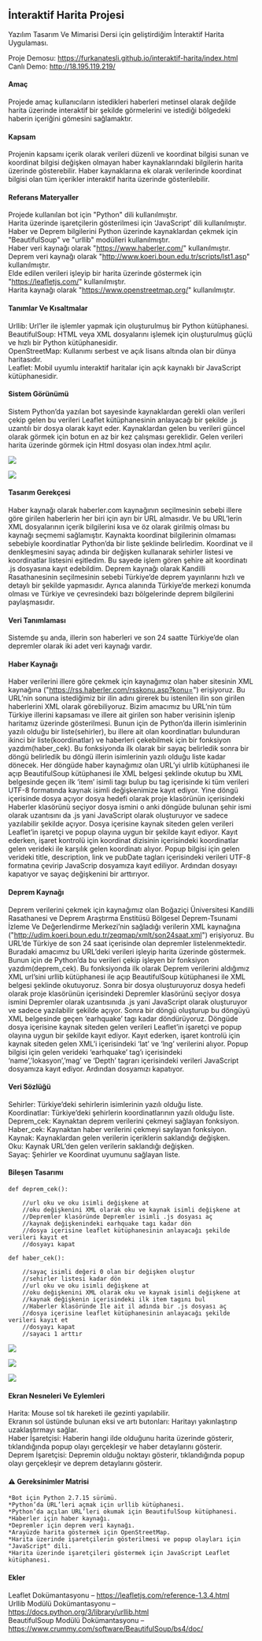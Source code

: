 ## İnteraktif Harita Projesi

Yazılım Tasarım Ve Mimarisi Dersi için geliştirdiğim İnteraktif Harita Uygulaması.

Proje Demosu: https://furkanatesli.github.io/interaktif-harita/index.html</br>
Canlı Demo: http://18.195.119.219/</br>

#### Amaç

Projede amaç kullanıcıların istedikleri haberleri metinsel olarak değilde harita üzerinde interaktif bir şekilde görmelerini ve istediği bölgedeki haberin içeriğini gömesini sağlamaktır.

#### Kapsam

Projenin kapsamı içerik olarak verileri düzenli ve koordinat bilgisi sunan ve koordinat bilgisi değişken olmayan haber kaynaklarındaki bilgilerin harita üzerinde gösterebilir. Haber kaynaklarına ek olarak verilerinde koordinat bilgisi olan tüm içerikler interaktif harita üzerinde gösterilebilir.

#### Referans Materyaller

Projede kullanılan bot için "Python" dili kullanılmıştır.</br>
Harita üzerinde işaretçilerin gösterilmesi için ‘JavaScript’ dili kullanılmıştır.</br>
Haber ve Deprem bilgilerini Python üzerinde kaynaklardan çekmek için "BeautifulSoup" ve "urllib" modülleri kullanılmıştır.</br>
Haber veri kaynağı olarak "https://www.haberler.com/" kullanılmıştır.</br>
Deprem veri kaynağı olarak "http://www.koeri.boun.edu.tr/scripts/lst1.asp" kullanılmıştır.</br>
Elde edilen verileri işleyip bir harita üzerinde göstermek için "https://leafletjs.com/" kullanılmıştır.</br>
Harita kaynağı olarak "https://www.openstreetmap.org/" kullanılmıştır.</br>

#### Tanımlar Ve Kısaltmalar

Urllib: Url’ler ile işlemler yapmak için oluşturulmuş bir Python kütüphanesi.</br>
BeautifulSoup: HTML veya XML dosyalarını işlemek için oluşturulmuş güçlü ve hızlı bir Python kütüphanesidir.</br>
OpenStreetMap: Kullanımı serbest ve açık lisans altında olan bir dünya haritasıdır.</br>
Leaflet: Mobil uyumlu interaktif haritalar için açık kaynaklı bir JavaScript kütüphanesidir.</br>

#### Sistem Görünümü

Sistem Python’da yazılan bot sayesinde kaynaklardan gerekli olan verileri çekip gelen bu verileri Leaflet kütüphanesinin anlayacağı bir şekilde .js uzantılı bir dosya olarak kayıt eder. Kaynaklardan gelen bu verileri güncel olarak görmek için botun en az bir kez çalışması gereklidir. Gelen verileri harita üzerinde görmek için Html dosyası olan index.html açılır.

![](medya/İnteraktif-Harita-Projesi/4.jpg)

![](medya/İnteraktif-Harita-Projesi/5.jpg)

#### Tasarım Gerekçesi

Haber kaynağı olarak haberler.com kaynağının seçilmesinin sebebi illere göre girilen haberlerin
her biri için ayrı bir URL almasıdır. Ve bu URL’lerin XML dosyalarının içerik bilgilerini kısa ve öz olarak girilmiş olması bu kaynağı seçmemi sağlamıştır. Kaynakta koordinat bilgilerinin olmaması sebebiyle koordinatlar Python’da bir liste şeklinde belirledim. Koordinat ve il denkleşmesini sayaç adında bir değişken kullanarak sehirler listesi ve koordinatlar listesini eşitledim. Bu sayede işlem gören şehire ait koordinatı .js dosyasına kayıt edebildim.
Deprem kaynağı olarak Kandilli Rasathanesinin seçilmesinin sebebi Türkiye’de deprem yayınlarını hızlı ve detaylı bir şekilde yapmasıdır. Ayrıca alanında Türkiye’de merkezi konumda olması ve Türkiye ve çevresindeki bazı bölgelerinde deprem bilgilerini paylaşmasıdır.

#### Veri Tanımlaması

Sistemde şu anda, illerin son haberleri ve son 24 saatte Türkiye’de olan depremler olarak iki adet veri kaynağı vardır.

#### Haber Kaynağı

Haber verilerini illere göre çekmek için kaynağımız olan haber sitesinin XML kaynağına ("https://rss.haberler.com/rsskonu.asp?konu=") erişiyoruz. Bu URL’nin sonuna istediğimiz bir ilin adını girerek bu istenilen ilin son girilen haberlerini XML olarak görebiliyoruz. Bizim amacımız bu URL’nin tüm Türkiye illerini kapsaması ve illere ait girilen son haber verisinin işlenip haritamız üzerinde gösterilmesi. Bunun için de Python’da illerin isimlerinin yazılı olduğu bir liste(sehirler), bu illere ait olan koordinatları bulunduran ikinci bir liste(koordinatlar) ve haberleri çekebilmek için bir fonksiyon yazdım(haber_cek). Bu fonksiyonda ilk olarak bir sayaç belirledik sonra bir döngü belirledik bu döngü illerin isimlerinin yazılı olduğu liste kadar dönecek. Her döngüde haber kaynağımız olan URL’yi ulrlib kütüphanesi ile açıp BeautifulSoup kütüphanesi ile XML belgesi şeklinde okutup bu XML belgesinde geçen ilk ‘item’ isimli tagı bulup bu tag içerisinde ki tüm verileri UTF-8 formatında kaynak isimli değişkenimize kayıt ediyor. Yine döngü içerisinde dosya açıyor dosya hedefi olarak proje klasörünün içerisindeki Haberler klasörünü seçiyor dosya ismini o anki döngüde bulunan şehir ismi olarak uzantısını da .js yani JavaScript olarak oluşturuyor ve sadece yazılabilir şekilde açıyor. Dosya içerisine kaynak siteden gelen verileri Leaflet’in işaretçi ve popup olayına uygun bir şekilde kayıt ediyor. Kayıt ederken, işaret kontrolü için koordinat dizisinin içerisindeki koordinatlar gelen verideki ile karşılık gelen koordinatı alıyor. Popup bilgisi için gelen verideki title, description, link ve pubDate tagları içerisindeki verileri UTF-8 formatına çevirip JavaScrip dosyamıza kayıt ediliyor. Ardından dosyayı kapatıyor ve sayaç değişkenini bir arttırıyor.

#### Deprem Kaynağı

Deprem verilerini çekmek için kaynağımız olan Boğaziçi Üniversitesi Kandilli Rasathanesi ve Deprem Araştırma Enstitüsü Bölgesel Deprem-Tsunami İzleme Ve Değerlendirme Merkezi’nin sağladığı verilerin XML kaynağına ("http://udim.koeri.boun.edu.tr/zeqmap/xmlt/son24saat.xml") erişiyoruz. Bu URL’de Türkiye de son 24 saat içerisinde olan depremler listelenmektedir. Buradaki amacımız bu URL’deki verileri işleyip harita üzerinde göstermek. Bunun için de Python’da bu verileri çekip işleyen bir fonksiyon yazdım(deprem_cek). Bu fonksiyonda ilk olarak Deprem verilerini aldığımız XML url’sini urllib kütüphanesi ile açıp BeautifulSoup kütüphanesi ile XML belgesi şeklinde okutuyoruz. Sonra bir dosya oluşturuyoruz dosya hedefi olarak proje klasörünün içerisindeki Depremler klasörünü seçiyor dosya ismini Depremler olarak uzantısınıda .js yani JavaScript olarak oluşturuyor ve sadece yazılabilir şekilde açıyor. Sonra bir döngü oluşturup bu döngüyü XML belgesinde geçen ‘earhquake’ tagı kadar döndürüyoruz. Döngüde dosya içerisine kaynak siteden gelen verileri Leaflet’in işaretçi ve popup olayına uygun bir şekilde kayıt ediyor.
Kayıt ederken, işaret kontrolü için kaynak siteden gelen XML’i içerisindeki ‘lat’ ve ‘lng’ verilerini alıyor. Popup bilgisi için gelen verideki ‘earhquake’ tag’ı içerisindeki ‘name’,’lokasyon’,’mag’ ve ‘Depth’ tagrarı içerisindeki verileri JavaScript dosyamıza kayıt ediyor. Ardından dosyamızı kapatıyor.

#### Veri Sözlüğü

Sehirler: Türkiye’deki sehirlerin isimlerinin yazılı olduğu liste.</br>
Koordinatlar: Türkiye’deki şehirlerin koordinatlarının yazılı olduğu liste.</br>
Deprem_cek: Kaynaktan deprem verilerini çekmeyi sağlayan fonksiyon.</br>
Haber_cek: Kaynaktan haber verilerini çekmeyi saylayan fonksiyon.</br>
Kaynak: Kaynaklardan gelen verilerin içeriklerin saklandığı değişken.</br>
Oku: Kaynak URL’den gelen verilerin saklandığı değişken.</br>
Sayaç: Şehirler ve Koordinat uyumunu sağlayan liste.</br>

#### Bileşen Tasarımı
```
def deprem_cek():

	//url oku ve oku isimli değişkene at
	//oku değişkenini XML olarak oku ve kaynak isimli değişkene at	
	//Depremler klasöründe Depremler isimli .js dosyası aç	
	//kaynak değişkenindeki earhquake tagı kadar dön	
	//dosya içerisine leaflet kütüphanesinin anlayacağı şekilde verileri kayıt et	
	//dosyayı kapat	
```
```
def haber_cek():

	//sayaç isimli değeri 0 olan bir değişken oluştur
	//sehirler listesi kadar dön
	//url oku ve oku isimli değişkene at
	//oku değişkenini XML olarak oku ve kaynak isimli değişkene at
	//kaynak değişkenin içerisindeki ilk item tagını bul
	//Haberler klasöründe İle ait il adında bir .js dosyası aç
	//dosya içerisine leaflet kütüphanesinin anlayacağı şekilde verileri kayıt et
	//dosyayı kapat
	//sayacı 1 arttır
```
![](medya/İnteraktif-Harita-Projesi/1.jpg)

![](medya/İnteraktif-Harita-Projesi/2.jpg)

![](medya/İnteraktif-Harita-Projesi/3.jpg)

#### Ekran Nesneleri Ve Eylemleri

Harita: Mouse sol tık hareketi ile gezinti yapılabilir.</br>
Ekranın sol üstünde bulunan eksi ve artı butonları: Haritayı yakınlaştırıp uzaklaştırmayı sağlar.</br>
Haber İşaretçisi: Haberin hangi ilde olduğunu harita üzerinde gösterir, tıklandığında popup olayı gerçekleşir ve haber detaylarını gösterir.</br>
Deprem İşaretçisi: Depremin olduğu noktayı gösterir, tıklandığında popup olayı gerçekleşir ve deprem detaylarını gösterir.</br>

#### :warning: Gereksinimler Matrisi
```
*Bot için Python 2.7.15 sürümü.
*Python’da URL’leri açmak için urllib kütüphanesi.
*Python’da açılan URL’leri okumak için BeautifulSoup kütüphanesi.
*Haberler için haber kaynağı.
*Depremler için deprem veri kaynağı.
*Arayüzde harita göstermek için OpenStreetMap.
*Harita üzerinde işaretçilerin gösterilmesi ve popup olayları için "JavaScript" dili.
*Harita üzerinde işaretçileri göstermek için JavaScript Leaflet kütüphanesi.
```

#### Ekler

Leaflet Dokümantasyonu – https://leafletjs.com/reference-1.3.4.html</br>
Urllib Modülü Dokümantasyonu – https://docs.python.org/3/library/urllib.html</br>
BeautifulSoup Modülü Dokümantasyonu – https://www.crummy.com/software/BeautifulSoup/bs4/doc/</br>
